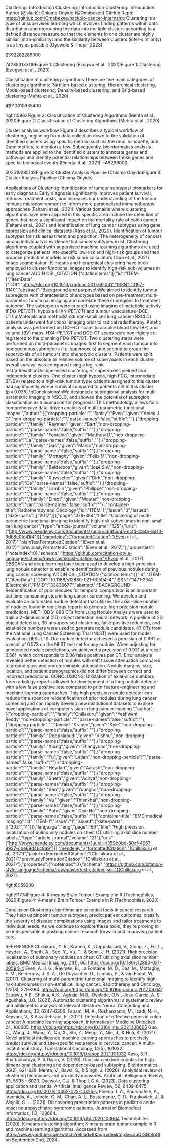 Clustering: Introduction
Clustering: Introduction
Clustering: Introduction
Author (@slack): Chioma Onyido (@Omabekee)
GitHub Repo: https://github.com/Omabekee/hackbio-cancer-internship
Clustering is a type of unsupervised learning which involves finding patterns within data distribution and regrouping the data into multiple clusters according to a defined distance measure so that the elements in one cluster are highly similar (intra-similarity) and the similarity between clusters (inter-similarity) is as tiny as possible (Oyewole & Thopil, 2023).


2392282286000










742883133116Figure 1: Clustering (Ezugwu et al., 2020)Figure 1: Clustering (Ezugwu et al., 2020)


Classification of clustering algorithms
There are five main categories of clustering algorithms: Partition-based clustering, Hierarchical clustering, Model-based clustering, Density-based clustering, and Grid-based clustering (Mehta et al., 2020).


41910010935400










right10962Figure 2: Classification of Clustering Algorithms (Mehta et al., 2020)Figure 2: Classification of Clustering Algorithms (Mehta et al., 2020)

Cluster analysis workflow
Figure 3 describes a typical workflow of clustering, beginning from data collection down to the validation of identified clusters using specific metrics such as the rand, silhouette, and Dunn metrics, to mention a few. Subsequently, bioinformatics analysis methods are applied to the identified clusters to annotate genes and pathways and identify potential relationships between those genes and specific biological events (Pineda et al., 2021). 
-49296000











502519285148Figure 3: Cluster Analysis Pipeline (Chioma Onyido)Figure 3: Cluster Analysis Pipeline (Chioma Onyido)


Applications of Clustering
Identification of tumour subtypes/ biomarkers for early diagnosis: Early diagnosis significantly improves patient survival, reduces treatment costs, and increases our understanding of the tumour immune microenvironment to inform more personalized immunotherapy approaches (Fahami et al., 2021). Various domains where clustering algorithms have been applied in this specific area include the detection of genes that have a significant impact on the mortality rate of colon cancer (Fahami et al., 2021) and identification of lung cancer subtypes using gene expression and clinical datasets (Kasa et al., 2020).
Identification of tumour subtypes for risk assessment and prediction: The heterogeneity of cancers among individuals is evidence that cancer subtypes exist. Clustering algorithms coupled with supervised machine learning algorithms are used to categorize patients into specific low-risk and high-risk groups and then propose prediction models or risk score calculators (Guo et al., 2021).
Image segmentation: K-means and hierarchical clustering have been employed to cluster functional images to identify high-risk sub-volumes in lung cancer ADDIN CSL_CITATION {"citationItems":[{"id":"ITEM-1","itemData":{"DOI":"https://doi.org/10.1016/j.radonc.2017.09.041","ISSN":"0167-8140","abstract":"Background and purpose\nWe aimed to identify tumour subregions with characteristic phenotypes based on pre-treatment multi-parametric functional imaging and correlate these subregions to treatment outcome. The subregions were created using imaging of metabolic activity (FDG-PET/CT), hypoxia (HX4-PET/CT) and tumour vasculature (DCE-CT).\nMaterials and methods\n36 non-small cell lung cancer (NSCLC) patients underwent functional imaging prior to radical radiotherapy. Kinetic analysis was performed on DCE-CT scans to acquire blood flow (BF) and volume (BV) maps. HX4-PET/CT and DCE-CT scans were non-rigidly co-registered to the planning FDG-PET/CT. Two clustering steps were performed on multi-parametric images: first to segment each tumour into homogeneous subregions (i.e. supervoxels) and second to group the supervoxels of all tumours into phenotypic clusters. Patients were split based on the absolute or relative volume of supervoxels in each cluster; overall survival was compared using a log-rank test.\nResults\nUnsupervised clustering of supervoxels yielded four independent clusters. One cluster (high hypoxia, high FDG, intermediate BF/BV) related to a high-risk tumour type: patients assigned to this cluster had significantly worse survival compared to patients not in this cluster (p = 0.035).\nConclusions\nWe designed a subregional analysis for multi-parametric imaging in NSCLC, and showed the potential of subregion classification as a biomarker for prognosis. This methodology allows for a comprehensive data-driven analysis of multi-parametric functional images.","author":[{"dropping-particle":"","family":"Even","given":"Aniek J G","non-dropping-particle":"","parse-names":false,"suffix":""},{"dropping-particle":"","family":"Reymen","given":"Bart","non-dropping-particle":"","parse-names":false,"suffix":""},{"dropping-particle":"","family":"Fontaine","given":"Matthew D","non-dropping-particle":"La","parse-names":false,"suffix":""},{"dropping-particle":"","family":"Das","given":"Marco","non-dropping-particle":"","parse-names":false,"suffix":""},{"dropping-particle":"","family":"Mottaghy","given":"Felix M","non-dropping-particle":"","parse-names":false,"suffix":""},{"dropping-particle":"","family":"Belderbos","given":"José S A","non-dropping-particle":"","parse-names":false,"suffix":""},{"dropping-particle":"","family":"Ruysscher","given":"Dirk","non-dropping-particle":"De","parse-names":false,"suffix":""},{"dropping-particle":"","family":"Lambin","given":"Philippe","non-dropping-particle":"","parse-names":false,"suffix":""},{"dropping-particle":"","family":"Elmpt","given":"Wouter","non-dropping-particle":"van","parse-names":false,"suffix":""}],"container-title":"Radiotherapy and Oncology","id":"ITEM-1","issue":"3","issued":{"date-parts":[["2017"]]},"page":"379-384","title":"Clustering of multi-parametric functional imaging to identify high-risk subvolumes in non-small cell lung cancer","type":"article-journal","volume":"125"},"uris":["http://www.mendeley.com/documents/?uuid=a69f5d4a-dcf4-434e-8410-3db8c0fc41f4"]}],"mendeley":{"formattedCitation":"(Even et al., 2017)","plainTextFormattedCitation":"(Even et al., 2017)","previouslyFormattedCitation":"(Even et al., 2017)"},"properties":{"noteIndex":0},"schema":"https://github.com/citation-style-language/schema/raw/master/csl-citation.json"}(Even et al., 2017). DBSCAN and deep learning have been used to develop a high-precision lung nodule detector to enable reidentification of previous nodules during lung cancer screening ADDIN CSL_CITATION {"citationItems":[{"id":"ITEM-1","itemData":{"DOI":"10.1186/s12880-021-00594-4","ISSN":"1471-2342 (Electronic)","PMID":"33836677","abstract":"BACKGROUND: Reidentification of prior nodules for temporal comparison is an  important but time-consuming step in lung cancer screening. We develop and evaluate an automated nodule detector that utilizes the axial-slice number of nodules found in radiology reports to generate high precision nodule predictions. METHODS: 888 CTs from Lung Nodule Analysis were used to train a 2-dimensional (2D) object detection neural network. A pipeline of 2D object detection, 3D unsupervised clustering, false positive reduction, and axial-slice numbers were used to generate nodule candidates. 47 CTs from the National Lung Cancer Screening Trial (NLST) were used for model evaluation. RESULTS: Our nodule detector achieved a precision of 0.962 at a recall of 0.573 on the NLST test set for any nodule. When adjusting for unintended nodule predictions, we achieved a precision of 0.931 at a recall 0.561, which corresponds to 0.06 false positives per CT. Error analysis revealed better detection of nodules with soft tissue attenuation compared to ground glass and undeterminable attenuation. Nodule margins, size, location, and patient demographics did not differ between correct and incorrect predictions. CONCLUSIONS: Utilization of axial-slice numbers from radiology reports allowed for development of a lung nodule detector with a low false positive rate compared to prior feature-engineering and machine learning approaches. This high precision nodule detector can reduce time spent on reidentification of prior nodules during lung cancer screening and can rapidly develop new institutional datasets to explore novel applications of computer vision in lung cancer imaging.","author":[{"dropping-particle":"","family":"Chillakuru","given":"Yeshwant Reddy","non-dropping-particle":"","parse-names":false,"suffix":""},{"dropping-particle":"","family":"Kranen","given":"Kyle","non-dropping-particle":"","parse-names":false,"suffix":""},{"dropping-particle":"","family":"Doppalapudi","given":"Vishnu","non-dropping-particle":"","parse-names":false,"suffix":""},{"dropping-particle":"","family":"Xiong","given":"Zhangyuan","non-dropping-particle":"","parse-names":false,"suffix":""},{"dropping-particle":"","family":"Fu","given":"Letian","non-dropping-particle":"","parse-names":false,"suffix":""},{"dropping-particle":"","family":"Heydari","given":"Aarash","non-dropping-particle":"","parse-names":false,"suffix":""},{"dropping-particle":"","family":"Sheth","given":"Aditya","non-dropping-particle":"","parse-names":false,"suffix":""},{"dropping-particle":"","family":"Seo","given":"Youngho","non-dropping-particle":"","parse-names":false,"suffix":""},{"dropping-particle":"","family":"Vu","given":"Thienkhai","non-dropping-particle":"","parse-names":false,"suffix":""},{"dropping-particle":"","family":"Sohn","given":"Jae Ho","non-dropping-particle":"","parse-names":false,"suffix":""}],"container-title":"BMC medical imaging","id":"ITEM-1","issue":"1","issued":{"date-parts":[["2021","4"]]},"language":"eng","page":"66","title":"High precision localization of pulmonary nodules on chest CT utilizing axial  slice number labels.","type":"article-journal","volume":"21"},"uris":["http://www.mendeley.com/documents/?uuid=4359b0bd-50cf-4957-9937-cbe69d46c9a9"]}],"mendeley":{"formattedCitation":"(Chillakuru et al., 2021)","plainTextFormattedCitation":"(Chillakuru et al., 2021)","previouslyFormattedCitation":"(Chillakuru et al., 2021)"},"properties":{"noteIndex":0},"schema":"https://github.com/citation-style-language/schema/raw/master/csl-citation.json"}(Chillakuru et al., 2021).

right6059200









right91774Figure 4: K-means Brain Tumour Example in R (Technophiles, 2020)Figure 4: K-means Brain Tumour Example in R (Technophiles, 2020)



Conclusion
Clustering algorithms are essential tools in cancer research. They help us pinpoint tumour subtypes, predict patient outcomes, classify the severity of disease complications using images and tailor treatments to individual needs. As we continue to explore these tools, they’re proving to be indispensable in pushing cancer research forward and improving patient care.

REFERENCES
Chillakuru, Y. R., Kranen, K., Doppalapudi, V., Xiong, Z., Fu, L., Heydari, A., Sheth, A., Seo, Y., Vu, T., & Sohn, J. H. (2021). High precision localization of pulmonary nodules on chest CT utilizing axial  slice number labels. BMC Medical Imaging, 21(1), 66. https://doi.org/10.1186/s12880-021-00594-4
Even, A. J. G., Reymen, B., La Fontaine, M. D., Das, M., Mottaghy, F. M., Belderbos, J. S. A., De Ruysscher, D., Lambin, P., & van Elmpt, W. (2017). Clustering of multi-parametric functional imaging to identify high-risk subvolumes in non-small cell lung cancer. Radiotherapy and Oncology, 125(3), 379–384. https://doi.org/https://doi.org/10.1016/j.radonc.2017.09.041
Ezugwu, A.E., Shukla, A.K., Agbaje, M.B., Oyelade, O.N., Jose-Garcia, A. $ Agushaka, J.O. (2021). Automatic clustering algorithms: a systematic review and bibliometric analysis of relevant literature. Neural Computing and Applications, 33, 6247-6306.
Fahami, M. A., Roshanzamir, M., Izadi, N. H., Keyvani, V., & Alizadehsani, R. (2021). Detection of effective genes in colon cancer: A machine learning approach. Informatics in Medicine Unlocked, 24, 100605. https://doi.org/https://doi.org/10.1016/j.imu.2021.100605
Guo, C., Wang, J., Wang, Y., Qu, X., Shi, Z., Meng, Y., Qiu, J., & Hua, K. (2021). Novel artificial intelligence machine learning approaches to precisely predict survival and site-specific recurrence in cervical cancer: A multi-institutional study. Translational Oncology, 14(5), 101032. https://doi.org/https://doi.org/10.1016/j.tranon.2021.101032
Kasa, S.R., Bhattacharaya, S. & Rajan, V. (2020). Gaussian mixture copulas for high-dimensional clustering and dependency-based subtyping. Bioinformatics, 36(2), 621-628.
Mehta, V., Bawa, S., & Singh, J. (2020). Analytical review of clustering techniques and proximity measures. Artificial Intelligence Review, 53, 5995 - 6023.
Oyewole, G.J. & Thopil, G.A. (2023). Data clustering: application and trends. Artificial Intelligence Review, 56, 6439–6475. https://doi.org/10.1007/s10462-022-10325-y 
Pineda, L.A., Pourshafeie, A., Ioannidis, A., Leibold, C. M., Chan, A. L., Bustamante, C. D., Frankovich, J., & Wojcik, G. L. (2021). Discovering prescription patterns in pediatric acute-onset neuropsychiatric syndrome patients. Journal of Biomedical Informatics, 113, 103664. https://doi.org/https://doi.org/10.1016/j.jbi.2020.103664
Technophiles (2020). K means clustering algorithm; K means brain tumor example in R and machine learning algorithms. Accessed from https://www.youtube.com/watch?reload=9&app=desktop&v=aqQrSNI8qGI on September 2nd, 2024.

 
